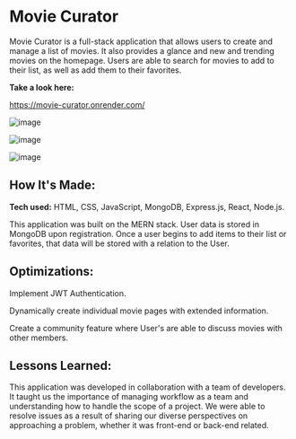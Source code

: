 # Movie Curator
Movie Curator is a full-stack application that allows users to create and manage a list of movies. It also provides a glance and new and trending movies on the homepage. Users are able to search for movies to add to their list, as well as add them to their favorites.

**Take a look here:** 

https://movie-curator.onrender.com/

![image](https://github.com/somensaini/Movie-Curator/assets/40222610/fb50a7e8-ea90-425c-b735-9c7df46b9f55)

![image](https://github.com/somensaini/Movie-Curator/assets/40222610/bc1b66b8-defb-4016-8d1e-bfd8e8177fed)

![image](https://github.com/somensaini/Movie-Curator/assets/40222610/c7307340-d40a-44e1-b0d8-a0e5f8374ed3)


## How It's Made:

**Tech used:** HTML, CSS, JavaScript, MongoDB, Express.js, React, Node.js.

This application was built on the MERN stack. User data is stored in MongoDB upon registration. Once a user begins to add items to their list or favorites, that data will be stored with a relation to the User. 

## Optimizations:
Implement JWT Authentication.

Dynamically create individual movie pages with extended information.

Create a community feature where User's are able to discuss movies with other members.

## Lessons Learned:
This application was developed in collaboration with a team of developers. It taught us the importance of managing workflow as a team and understanding how to handle the scope of a project. We were able to resolve issues as a result of sharing our diverse perspectives on approaching a problem, whether it was front-end or back-end related.
